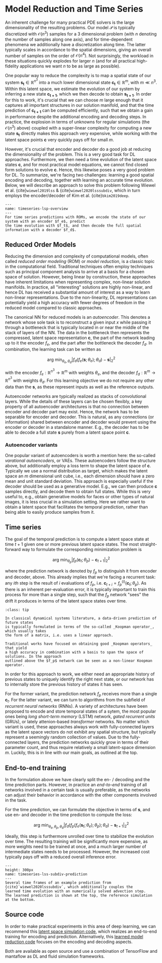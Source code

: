 Model Reduction and Time Series
=======================

An inherent challenge for many practical PDE solvers is the large dimensionality of the resulting problems.
Our model $\mathcal{P}$ is typically discretized with $\mathcal{O}(n^3)$ samples for a 3 dimensional 
problem (with $n$ denoting the number of samples along one axis), 
and for time-dependent phenomena we additionally have a discretization along
time. The latter typically scales in accordance to the spatial dimensions, giving an
overall number of samples on the order of $\mathcal{O}(n^4)$. Not surprisingly, 
the workload in these situations quickly explodes for larger $n$ (and for all practical high-fidelity applications we want $n$ to be as large as possible).

One popular way to reduce the complexity is to map a spatial state of our system $\mathbf{s_t} \in \mathbb{R}^{n^3}$
into a much lower dimensional state $\mathbf{c_t} \in \mathbb{R}^{m}$, with $m \ll n^3$. Within this latent space,
we estimate the evolution of our system by inferring a new state $\mathbf{c_{t+1}}$, which we then decode to obtain $\mathbf{s_{t+1}}$. In order for this to work, it's crucial that we can choose $m$ large enough that it captures all important structures in our solution manifold, and that the time prediction of $\mathbf{c_{t+1}}$ can be computed efficiently, such that we obtain a gain in performance despite the additional encoding and decoding steps. In practice, the explosion in terms of unknowns for regular simulations (the $\mathcal{O}(n^3)$ above) coupled with a super-linear complexity for computing a new state $\mathbf{s_t}$ directly makes this approach very expensive, while working with the latent space points $\mathbf{c}$ very quickly pays off for small $m$.

However, it's crucial that encoder and decoder do a good job at reducing the dimensionality of the problem. This is a very good task for DL approaches. Furthermore, we then need a time evolution of the latent space states $\mathbf{c}$, and for most practical model equations, we cannot find closed form solutions to evolve $\mathbf{c}$. Hence, this likewise poses a very good problem for DL. To summarize, we're facing two challenges: learning a good spatial encoding and decoding, together with learning an accurate time evolution.
Below, we will describe an approach to solve this problem following Wiewel et al.
{cite}`wiewel2019lss` & {cite}`wiewel2020lsssubdiv`, which in turn employs 
the encoder/decoder of Kim et al. {cite}`bkim2019deep`.


```{figure} resources/others-timeseries-lsp-overview.jpg
---
name: timeseries-lsp-overview
---
For time series predictions with ROMs, we encode the state of our system with an encoder $f_e$, predict 
the time evolution with $f_t$, and then decode the full spatial information with a decoder $f_d$.
```


## Reduced Order Models 

Reducing the dimension and complexity of computational models, often called _reduced order modeling_ (ROM) or _model reduction_, is a classic topic in the computational field. Traditional techniques often employ techniques such as principal component analysis to arrive at a basis for a chosen space of solution. However, being linear by construction, these approaches have inherent limitations when representing complex, non-linear solution manifolds. In practice, all "interesting" solutions are highly non-linear, and hence DL has received a substantial amount of interest as a way to learn non-linear representations. Due to the non-linearity, DL representations can potentially yield a high accuracy with fewer degrees of freedom in the reduced model compared to classic approaches.

The canonical NN for reduced models is an _autoencoder_. This denotes a network whose sole task is to reconstruct a given input $x$ while passing it through a bottleneck that is typically located in or near the middle of the stack of layers of the NN. The data in the bottleneck then represents the compressed, latent space representation $\mathbf{c}$, the part of the network leading up to it the encoder $f_e$, and the part after the bottleneck the decoder $f_d$. In combination, the learning task can be written as

$$
\text{arg min}_{\theta_e,\theta_d} | f_d( f_e(\mathbf{s};\theta_e) ;\theta_d) - \mathbf{s} |_2^2
$$

with the encoder
$f_e: \mathbb{R}^{n^3} \rightarrow \mathbb{R}^{m}$ with weights $\theta_e$,
and the decoder 
$f_d: \mathbb{R}^{m} \rightarrow \mathbb{R}^{n^3}$ with weights $\theta_d$. For this
learning objective we do not require any other data than the $\mathbf{s}$, as these represent
inputs as well as the reference outputs.

Autoencoder networks are typically realized as stacks of convolutional layers.
While the details of these layers can be chosen flexibly, a key property of all
autoencoder architectures is that no connection between encoder and decoder part may 
exist. Hence, the network has to be separable for encoder and decoder.
This is natural, as any connections (or information) shared between encoder and decoder
would prevent using the encoder or decoder in a standalone manner. E.g., the decoder has to be able to decode a full state $\mathbf{s}$ purely from a latent space point $\mathbf{c}$.

### Autoencoder variants

One popular variant of autoencoders is worth a mention here: the so-called _varational autoencoders_, or VAEs. These
autoencoders follow the structure above, but additionally employ a loss term to shape the latent space of $\mathbf{c}$.
Typically we use a normal distribution as target, which makes the latent space 
an $m$ dimensional unit cube, i.e., each dimension should have a zero mean and unit standard deviation.
This approach is especially useful if the decoder should be used as a generative model. E.g., we can then produce
$\mathbf{c}$ samples directly, and decode them to obtain full states. 
While this is very useful to, e.g., obtain generative models for faces or other types of natural images, it is less 
crucial in a simulation setting. Here we rather want to obtain a latent space that facilitates the temporal prediction,
rather than being able to easily produce samples from it.


## Time series

The goal of the temporal prediction is to compute a latent space state at time $t+1$ given one or more previous
latent space states.
The most straight-forward way to formulate the corresponding minimization problem is

$$
\text{arg min}_{\theta_p} | f_p( \mathbf{c}_{t};\theta_p) - \mathbf{c}_{t+1} |_2^2
$$

where the prediction network is denoted by $f_p$ to distinguish it from encoder and decoder, above.
This already implies that we're facing a recurrent task: any $ith$ step is
the result of $i$ evaluations of $f_p$, i.e. $\mathbf{c}_{t+i} = f_p^{(i)}( \mathbf{c}_{t};\theta_p)$.
As there is an inherent per-evaluation error, it is typically important to train this process
for more than a single step, such that the $f_p$ network "sees" the drift it produces in terms
of the latent space states over time.

```{admonition} Koopman operators
:class: tip

In classical dynamical systems literature, a data-driven prediction of future states
is typically formulated in terms of the so-called _Koopman operator_, which usually takes
the form of a matrix, i.e. uses a linear approach.

Traditional works have focused on obtaining good _Koopman operators_ that yield
a high accuracy in combination with a basis to span the space of solutions. In the approach
outlined above the $f_p$ network can be seen as a non-linear Koopman operator.
```
In order for this approach to work, we either need an appropriate history of previous 
states to uniquely identify the right next state, or our network has to internally
store the previous history of states it has seen.

For the former variant, the prediction network $f_p$ receives more than 
a single $\mathbf{c}_{t}$. For the latter variant, we can turn to algorithms
from the subfield of _recurrent neural networks_ (RNNs). A variety of architectures 
have been proposed to encode and store temporal states of a sytem, the most
popular ones being 
_long short-term memory_ (LSTM) network,
_gated recurrent units_ (GRUs), or
lately attenion-based _transformer_ networks.
No matter which variant is used, these approaches always work with fully-connected layers
as the latent space vectors do not exhibit any spatial structure, but typically represent 
a seemingly random collection of values.
Due to the fully-connected layers, the prediction networks quickly grow in terms
of their parameter count, and thus require relatively a small latent-space dimension $m$.
Luckily, this is in line with our main goals, as outlined at the top.

## End-to-end training

In the formulation above we have clearly split the en- / decoding and the time prediction parts.
However, in practice an _end-to-end_ training of all networks involved in a certain task
is usually preferable, as the networks can adjust their behavior in accordance with the other
components involved in the task.

For the time prediction, we can formulate the objective in terms of $\mathbf{s}$, and use en- and decoder in the
time prediction to compute the loss:

$$
\text{arg min}_{\theta_e,\theta_p,\theta_d} | f_d( f_p( f_e( \mathbf{s}_{t} ;\theta_e)  ;\theta_p) ;\theta_d) - \mathbf{s}_{t+1} |_2^2
$$

Ideally, this step is furthermore unrolled over time to stabilize the evolution over time.
The resulting training will be significantly more expensive, as more weights need to be trained at once,
and a much larger number of intermediate states needs to be processed. However, the increased 
cost typically pays off with a reduced overall inference error.


```{figure} resources/others-timeseries-lss-subdiv-prediction.jpg
---
height: 300px
name: timeseries-lss-subdiv-prediction
---
Several time frames of an example prediction from {cite}`wiewel2020lsssubdiv`, which additionally couples the
learned time evolution with an numerically solved advection step. 
The learned prediction is shown at the top, the reference simulation at the bottom.
```


## Source code

In order to make practical experiments in this area of deep learning, we can 
recommend this
[latent space simulation code](https://github.com/wiewel/LatentSpaceSubdivision),
which realizes an end-to-end training for encoding and prediction.
Alternatively, this
[learned model reduction code](https://github.com/byungsook/deep-fluids) focuses on the
encoding and decoding aspects.

Both are available as open source and use a combination of TensorFlow and mantaflow
as DL and fluid simulation frameworks.
